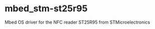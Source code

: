 # mbed_stm-st25r95

Mbed OS driver for the NFC reader ST25R95 from STMicroelectronics

<!-- Describe `mbed_stm-st25r95` library here -->
